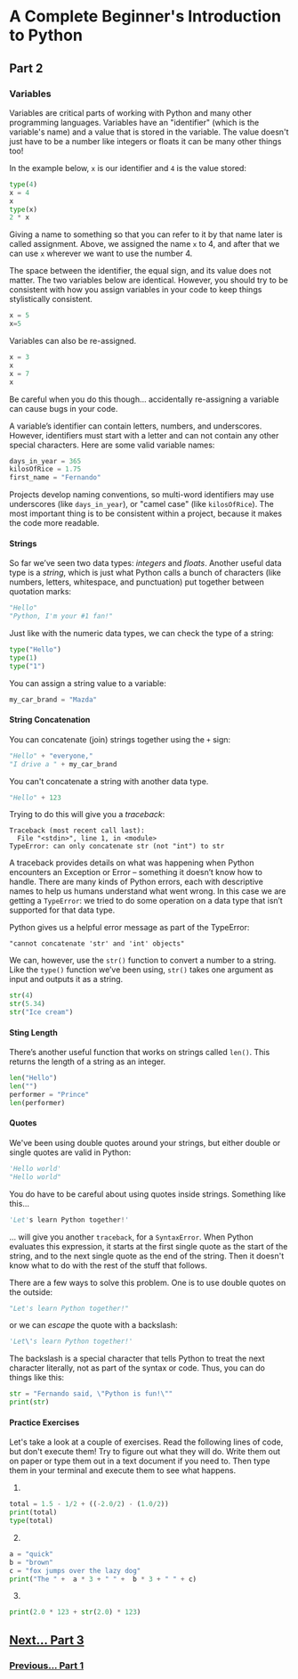 # A Complete Beginner's Introduction to Python

## Part 2

### Variables

Variables are critical parts of working with Python and many other programming languages. Variables have an "identifier" (which is the variable's name) and a value that is stored in the variable. The value doesn't just have to be a number like integers or floats it can be many other things too!

In the example below, `x` is our identifier and `4` is the value stored:

```python
type(4)
x = 4
x
type(x)
2 * x
```

Giving a name to something so that you can refer to it by that name later is called assignment. Above, we assigned the name `x` to 4, and after that we can use `x` wherever we want to use the number 4.

The space between the identifier, the equal sign, and its value does not matter. The two variables below are identical. However, you should try to be consistent with how you assign variables in your code to keep things stylistically consistent.

```python
x = 5
x=5
```

Variables can also be re-assigned.

```python
x = 3
x
x = 7
x
```

Be careful when you do this though... accidentally re-assigning a variable can cause bugs in your code.

A variable’s identifier can contain letters, numbers, and underscores. However, identifiers must start with a letter and can not contain any other special characters. Here are some valid variable names:

```python
days_in_year = 365
kilosOfRice = 1.75
first_name = "Fernando"
```

Projects develop naming conventions, so multi-word identifiers may use underscores (like `days_in_year`), or "camel case" (like `kilosOfRice`). The most important thing is to be consistent within a project, because it makes the code more readable.

#### Strings

So far we’ve seen two data types: *integers* and *floats*. Another useful data type is a *string*, which is just what Python calls a bunch of characters (like numbers, letters, whitespace, and punctuation) put together between quotation marks:

```python
"Hello"
"Python, I'm your #1 fan!"
```

Just like with the numeric data types, we can check the type of a string:

```python
type("Hello")
type(1)
type("1")
```

You can assign a string value to a variable:

```python
my_car_brand = "Mazda"
```

#### String Concatenation

You can concatenate (join) strings together using the `+` sign:

```python
"Hello" + "everyone,"
"I drive a " + my_car_brand
```

You can't concatenate a string with another data type.

```python
"Hello" + 123
```

Trying to do this will give you a *traceback*:

```
Traceback (most recent call last):
  File "<stdin>", line 1, in <module>
TypeError: can only concatenate str (not "int") to str
```

A traceback provides details on what was happening when Python encounters an Exception or Error – something it doesn’t know how to handle. There are many kinds of Python errors, each with descriptive names to help us humans understand what went wrong. In this case we are getting a `TypeError`: we tried to do some operation on a data type that isn’t supported for that data type.

Python gives us a helpful error message as part of the TypeError:

```
"cannot concatenate 'str' and 'int' objects"
```

We can, however, use the `str()` function to convert a number to a string. Like the `type()` function we’ve been using, `str()` takes one argument as input and outputs it as a string.

```python
str(4)
str(5.34)
str("Ice cream")
```

#### Sting Length

There’s another useful function that works on strings called `len()`. This returns the length of a string as an integer.

```python
len("Hello")
len("")
performer = "Prince"
len(performer)
```

#### Quotes

We've been using double quotes around your strings, but either double or single quotes are valid in Python:

```py
'Hello world'
"Hello world"
```

You do have to be careful about using quotes inside strings. Something like this...

```py
'Let's learn Python together!'
```

... will give you another `traceback`, for a `SyntaxError`. When Python evaluates this expression, it starts at the first single quote as the start of the string, and to the next single quote as the end of the string. Then it doesn't know what to do with the rest of the stuff that follows.

There are a few ways to solve this problem. One is to use double quotes on the outside:

```py
"Let's learn Python together!"
```

or we can *escape* the quote with a backslash:

```py
'Let\'s learn Python together!'
```

The backslash is a special character that tells Python to treat the next character literally, not as part of the syntax or code. Thus, you can do things like this:
```py
str = "Fernando said, \"Python is fun!\""
print(str)
```

#### Practice Exercises

Let's take a look at a couple of exercises. Read the following lines of code, but don't execute them! Try to figure out what they will do. Write them out on paper or type them out in a text document if you need to. Then type them in your terminal and execute them to see what happens.

1.

```py
total = 1.5 - 1/2 + ((-2.0/2) - (1.0/2))
print(total)
type(total)
```

2.

```py
a = "quick"
b = "brown"
c = "fox jumps over the lazy dog"
print("The " +  a * 3 + " " +  b * 3 + " " + c)
```

3.

```py
print(2.0 * 123 + str(2.0) * 123)
```


## [Next... Part 3](part3.md)

### [Previous... Part 1](part1.md)